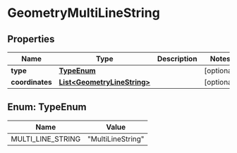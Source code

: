 

# GeometryMultiLineString


## Properties

| Name | Type | Description | Notes |
|------------ | ------------- | ------------- | -------------|
|**type** | [**TypeEnum**](#TypeEnum) |  |  [optional] |
|**coordinates** | [**List&lt;GeometryLineString&gt;**](GeometryLineString.md) |  |  [optional] |



## Enum: TypeEnum

| Name | Value |
|---- | -----|
| MULTI_LINE_STRING | &quot;MultiLineString&quot; |




